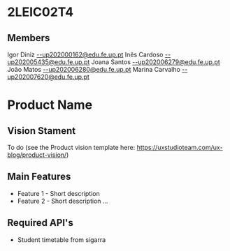 # 2LEIC02T4

## Members

Igor Diniz      --up202000162@edu.fe.up.pt
Inês Cardoso    --up202005435@edu.fe.up.pt
Joana Santos    --up202006279@edu.fe.up.pt
João Matos      --up202006280@edu.fe.up.pt
Marina Carvalho --up202007620@edu.fe.up.pt


# Product Name

## Vision Stament
To do (see the Product vision template here: https://uxstudioteam.com/ux-blog/product-vision/)

## Main Features
 - Feature 1 - Short description
 - Feature 2 - Short description
...

## Required API's
- Student timetable from sigarra
